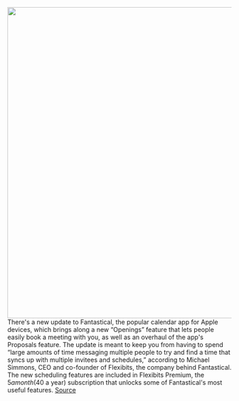 <img src='https://cdn.vox-cdn.com/thumbor/VRqkkQBjSeHq7syMA9WU7q6lqjg=/0x0:2880x1800/1200x800/filters:focal(678x464:1138x924)/cdn.vox-cdn.com/uploads/chorus_image/image/70483633/openings_web_2_window.0.png' width='700px' /><br/>
There's a new update to Fantastical, the popular calendar app for Apple devices, which brings along a new “Openings” feature that lets people easily book a meeting with you, as well as an overhaul of the app's Proposals feature. The update is meant to keep you from having to spend “large amounts of time messaging multiple people to try and find a time that syncs up with multiple invitees and schedules,” according to Michael Simmons, CEO and co-founder of Flexibits, the company behind Fantastical. The new scheduling features are included in Flexibits Premium, the $5 a month ($40 a year) subscription that unlocks some of Fantastical's most useful features.
<a href='https://www.theverge.com/2022/2/8/22921917/fantastical-3-6-update-openings-proposals-quarters'> Source <a/>